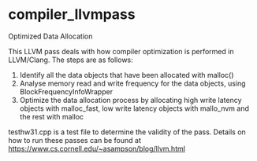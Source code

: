# compiler_llvmpass
Optimized Data Allocation 

This LLVM pass deals with how compiler optimization is performed in LLVM/Clang. The steps are as follows:

1. Identify all the data objects that have been allocated with malloc()
2. Analyse memory read and write frequency for the data objects, using BlockFrequencyInfoWrapper
3. Optimize the data allocation process by allocating high write latency objects with malloc_fast, low write latency objects with mallo_nvm and the rest with malloc

testhw31.cpp is a test file to determine the validity of the pass. Details on how to run these passes can be found at https://www.cs.cornell.edu/~asampson/blog/llvm.html
